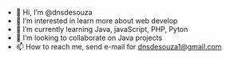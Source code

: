 - 👋 Hi, I’m @dnsdesouza
- 👀 I’m interested in learn more about web develop
- 🌱 I’m currently learning Java, javaScript, PHP, Pyton
- 💞️ I’m looking to collaborate on Java projects
- 📫 How to reach me, send e-mail for dnsdesouza1@gmail.com

<!---
dnsdesouza/dnsdesouza is a ✨ special ✨ repository because its `README.md` (this file) appears on your GitHub profile.
You can click the Preview link to take a look at your changes.
--->
